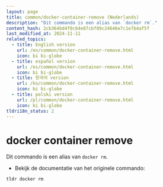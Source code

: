 ```yaml
---
layout: page
title: common/docker-container-remove (Nederlands)
description: "Dit commando is een alias van `docker rm`."
content_hash: 2cb364bd4f0c64e87cbf89c24646e7c1e7b4af5f
last_modified_at: 2024-11-11
related_topics:
  - title: English version
    url: /en/common/docker-container-remove.html
    icon: bi bi-globe
  - title: español version
    url: /es/common/docker-container-remove.html
    icon: bi bi-globe
  - title: 한국어 version
    url: /ko/common/docker-container-remove.html
    icon: bi bi-globe
  - title: polski version
    url: /pl/common/docker-container-remove.html
    icon: bi bi-globe
tldri18n_status: 2
---
```

# docker container remove

Dit commando is een alias van `docker rm`.

- Bekijk de documentatie van het originele commando:

`tldr docker rm`
